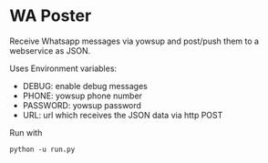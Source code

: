 # WA Poster

Receive Whatsapp messages via yowsup and post/push them to a webservice as JSON.

Uses Environment variables:

* DEBUG: enable debug messages
* PHONE: yowsup phone number
* PASSWORD: yowsup password
* URL: url which receives the JSON data via http POST

Run with
```
python -u run.py
```
